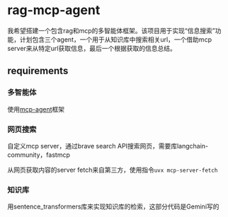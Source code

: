 # rag-mcp-agent

我希望搭建一个包含rag和mcp的多智能体框架。该项目用于实现“信息搜索”功能，计划包含三个agent，一个用于从知识库中搜索相关url，一个借助mcp server来从特定url获取信息，最后一个根据获取的信息总结。

## requirements

### 多智能体

使用[mcp-agent](https://github.com/lastmile-ai/mcp-agent)框架

### 网页搜索

自定义mcp server，通过brave search API搜索网页，需要库langchain-community，fastmcp

从网页获取内容的server fetch来自第三方，使用指令`uvx mcp-server-fetch`

### 知识库

用sentence_transformers库来实现知识库的检索，这部分代码是Gemini写的
